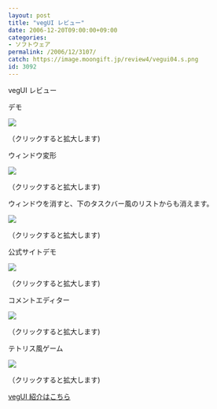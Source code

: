 ```yaml
---
layout: post
title: "vegUI レビュー"
date: 2006-12-20T09:00:00+09:00
categories:
- ソフトウェア
permalink: /2006/12/3107/
catch: https://image.moongift.jp/review4/vegui04.s.png
id: 3092
---
```

vegUI レビュー  
<!--more-->

デモ

  

[![](https://image.moongift.jp/review4/vegui01.s.png)](https://image.moongift.jp/review4/vegui01.png)  
  
（クリックすると拡大します)

  

ウィンドウ変形

  

[![](https://image.moongift.jp/review4/vegui02.s.png)](https://image.moongift.jp/review4/vegui02.png)  
  
（クリックすると拡大します)

  

ウィンドウを消すと、下のタスクバー風のリストからも消えます。

  

[![](https://image.moongift.jp/review4/vegui03.s.png)](https://image.moongift.jp/review4/vegui03.png)  
  
（クリックすると拡大します)

  

公式サイトデモ

  

[![](https://image.moongift.jp/review4/vegui04.s.png)](https://image.moongift.jp/review4/vegui04.png)  
  
（クリックすると拡大します)

  

コメントエディター

  

[![](https://image.moongift.jp/review4/vegui05.s.png)](https://image.moongift.jp/review4/vegui05.png)  
  
（クリックすると拡大します)

  

テトリス風ゲーム

  

[![](https://image.moongift.jp/review4/vegui06.s.png)](https://image.moongift.jp/review4/vegui06.png)  
  
（クリックすると拡大します)

  

[vegUI 紹介はこちら](http://oss.moongift.jp/intro/i-3103.html)


